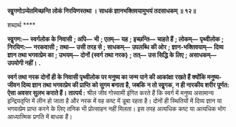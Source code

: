 **स्वॢगणोऽप्येतमिच्छन्ति लोकं निरयिणस्तथा ।** **साधकं ज्ञानभक्तिवयामुभयं तदसाधकम् ॥ १२॥** 

शब्दार्थ **** 

**स्वॢगण:—** **स्वर्गलोक के निवासी** **; अपि—** **भी** **; एतम्—** **यह** **; इच्छन्ति—** **चाहते हैं** **; लोकम्—** **पृथ्वीलोक** **; निरयिण:—** **नरकवासी** **;** **तथा—** **उसी तरह से** **; साधकम्—** **उपलब्धि की ओर** **; ज्ञान-भक्तिवयाम्—** **दिव्य ज्ञान तथा भगवत्प्रेम का** **; उभयम्—** **दोनों (स्वर्ग** **तथा नरक)** **; तत्—** **उस सिद्धि के लिए** **; असाधकम्—** **उपयोगी नहीं।** **.** 

**स्वर्ग तथा नरक दोनों ही के निवासी पृथ्वीलोक पर मनुष्य का जन्म पाने की आकांक्षा** **रखते हैं क्योंकि मनुष्य-जीवन दिव्य ज्ञान तथा भगवत्प्रेम की प्राप्ति को सुगम बनाता है, जबकि** **न तो स्वॢगक, न ही नारकीय शरीर पूर्णत: ऐसा अवसर सुलभ कराते हैं।** **तात्पर्य :** श्रील जीव गोस्वामी इंगित करते हैं कि स्वर्ग में मनुष्य असामान्य इन्द्रियतृप्ति में लीन हो जाता है और नरक में वह कष्ट में डूबा रहता है। दोनों ही स्थितियों में दिव्य ज्ञान या भगवत्प्रेम प्राप्त करने के लिए तनिक भी प्रोत्साहन नहीं मिलता। इस तरह अत्यधिक कष्ट या अत्यधिक भोग आध्यात्मिक प्रगति में बाधक हैं।  